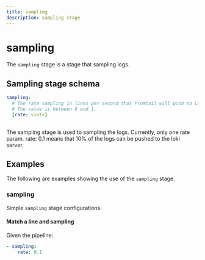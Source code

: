 ```yaml
---
title: sampling
description: sampling stage
---
```

# sampling

The `sampling` stage is a stage that sampling logs. 

## Sampling stage schema

```yaml
sampling:
  # The rate sampling in lines per second that Promtail will push to Loki.
  # The value is between 0 and 1.
  [rate: <int>]
  
```

The sampling stage is used to sampling the logs. Currently, only one rate param. rate: 0.1 means that 10% of the logs can be pushed to the loki server.

## Examples

The following are examples showing the use of the `sampling` stage.

### sampling

Simple `sampling` stage configurations.

#### Match a line and sampling

Given the pipeline:

```yaml
- sampling:
    rate: 0.1
```
